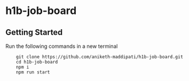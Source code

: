 # h1b-job-board

## Getting Started

Run the following commands in a new terminal

```
    git clone https://github.com/aniketh-maddipati/h1b-job-board.git
    cd h1b-job-board
    npm i
    npm run start
```
